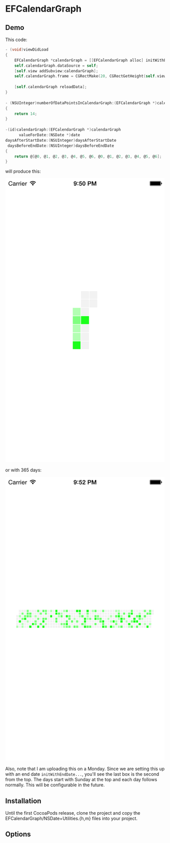 EFCalendarGraph
===============

Demo
----

This code:

~~~objectivec    
- (void)viewDidLoad
{
	EFCalendarGraph *calendarGraph = [[EFCalendarGraph alloc] initWithEndDate:[NSDate new]];
	self.calendarGraph.dataSource = self;
	[self.view addSubview:calendarGraph];
	self.calendarGraph.frame = CGRectMake(20, CGRectGetHeight(self.view.bounds)/2 - 60, CGRectGetWidth(self.view.bounds) - 40, 120);
	
	[self.calendarGraph reloadData];
}

- (NSUInteger)numberOfDataPointsInCalendarGraph:(EFCalendarGraph *)calendarGraph
{
    return 14;
}

-(id)calendarGraph:(EFCalendarGraph *)calendarGraph
      valueForDate:(NSDate *)date
daysAfterStartDate:(NSUInteger)daysAfterStartDate
 daysBeforeEndDate:(NSUInteger)daysBeforeEndDate
{
    return @[@0, @1, @2, @3, @4, @5, @6, @0, @1, @2, @3, @4, @5, @6];
}

~~~

will produce this:

![14 Days Calendar Graph](https://github.com/eliotfowler/EFCalendarGraph/blob/master/Images/14Days.png)

or with 365 days:

![365 Days Calendar Graph](https://github.com/eliotfowler/EFCalendarGraph/blob/master/Images/365Days.png)

Also, note that I am uploading this on a Monday. Since we are setting this up with an end date `initWithEndDate...`, you'll see the last box is the second from the top. The days start with Sunday at the top and each day follows normally. This will be configurable in the future.

Installation
------------

Until the first CocoaPods release, clone the project and copy the EFCalendarGraph/NSDate+Utilities.{h,m} files into your project.

Options
---------------


